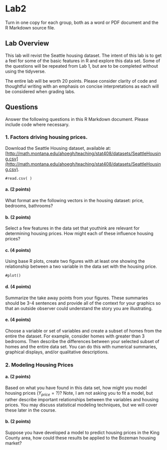 # Lab2

Turn in one copy for each group, both as a word or PDF document and the R Markdown source file.

## Lab Overview

This lab will revist the Seattle housing dataset. The intent of this lab is to get a feel for some of the basic features in R and explore this data set. Some of the questions will be repeated from Lab 1, but are to be completed without using the tidyverse.

The entire lab will be worth 20 points. Please consider clarity of code and thoughtful writing with an emphasis on concise interpretations as each will be considered when grading labs.

## Questions
Answer the following questions in this R Markdown document. Please include code where necessary.


### 1. Factors driving housing prices.
Download the Seattle Housing dataset, available at: [http://math.montana.edu/ahoegh/teaching/stat408/datasets/SeattleHousing.csv](http://math.montana.edu/ahoegh/teaching/stat408/datasets/SeattleHousing.csv).

```{r read.data}
#read.csv( )
```


#### a. (2 points)
What format are the following vectors in the housing dataset: price, bedrooms, bathrooms?

#### b. (2 points)
Select a few features in the data set that youthink are relevant for determining housing prices. How might each of these influence housing prices?

#### c. (4 points)
Using base R plots, create two figures with at least one showing the relationship between a two variable in the data set with the housing price.

```{r fig, echo=TRUE}
#plot()
```

#### d. (4 points)
Summarize the take away points from your figures. These summaries should be 3-4 sentences and provide all of the context for your graphics so that an outside observer could understand the story you are illustrating.


#### e. (4 points)
Choose a variable or set of variables and create a subset of homes from the entire the dataset. For example, consider homes with greater than 3 bedrooms. Then describe the differences between your selected subset of homes and the entire data set. You can do this with numerical summaries, graphical displays, and/or qualitative descriptions. 

### 2. Modeling Housing Prices

#### a. (2 points)
Based on what you have found in this data set, how might you model housing prices ($Y_{price} = ?$)? Note, I am not asking you to fit a model, but rather describe important relationships between the variables and housing prices. You may discuss statistical modeling techniques, but we will cover these later in the course.

#### b. (2 points)
Suppose you have developed a model to predict housing prices in the King County area, how could these results be applied to the Bozeman housing market?
